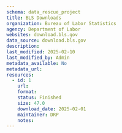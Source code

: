 ```yaml
---
schema: data_rescue_project 
title: BLS Downloads
organization: Bureau of Labor Statistics
agency: Department of Labor
websites: download.bls.gov
data_source: download.bls.gov
description: 
last_modified: 2025-02-10
last_modified_by: Admin
metadata_available: No
metadata_url: 
resources:
  - id: 1
    url: 
    format: 
    status: Finished
    size: 47.0
    download_date: 2025-02-01
    maintainer: DRP
    notes: 
---
```

